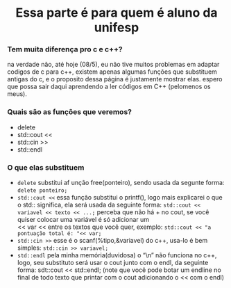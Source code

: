 <h1 align="center">Essa parte é para quem é aluno da unifesp</h1>
<h3>Tem muita diferença pro c e c++?</h3> na verdade não, até hoje (08/5), eu não tive muitos problemas em adaptar codigos de c para c++,
existem apenas algumas funções que substituem antigas do c, e o proposito dessa página é justamente mostrar elas. espero que possa sair 
daqui aprendendo a ler códigos em C++ (pelomenos os meus).

<h3>Quais são as funções que veremos?</h3>

 - delete <br>
 - std::cout << <br>
 - std::cin >><br>
 - std::endl <br>

<h3>O que elas substituem</h3>

 -  `delete` substitui af unção free(ponteiro), sendo usada da segunte forma: `delete ponteiro;`
 - `std::cout <<` essa função substitui o printf(), logo mais explicarei o que o std:: significa, ela será usada da seguinte forma: `std::cout << variavel << texto << ...;` perceba que não há + no cout, se você quiser colocar uma variável é só adicionar um<br> << var << entre os textos que você quer, exemplo: `std::cout << "a pontuação total é: "<< var;` 
 - `std::cin >>` esse é o scanf(%tipo,&variavel) do c++, usa-lo é bem simples: `std::cin >> variavel;`  
 - `std::endl` pela minha memória(duvidosa) o “\n” não funciona no c++, logo, seu substituto será usar o cout junto com o endl, da seguinte forma: sdt::cout << std::endl; (note que você pode botar um endline no final de todo texto que printar com o cout adicionando o << com o endl)



